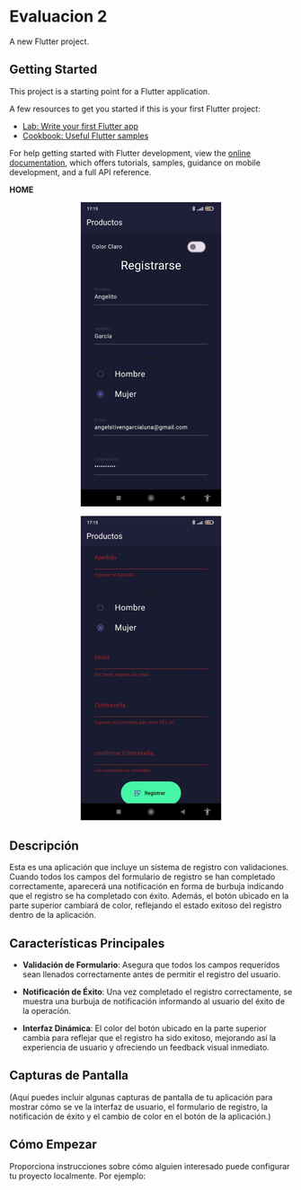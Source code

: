 # Evaluacion 2

A new Flutter project.

## Getting Started

This project is a starting point for a Flutter application.

A few resources to get you started if this is your first Flutter project:

- [Lab: Write your first Flutter app](https://docs.flutter.dev/get-started/codelab)
- [Cookbook: Useful Flutter samples](https://docs.flutter.dev/cookbook)

For help getting started with Flutter development, view the
[online documentation](https://docs.flutter.dev/), which offers tutorials,
samples, guidance on mobile development, and a full API reference.


**HOME**

<p align="center">
  <img width="250" alt="Home" src="img/imagen1.jpg">
</p>



<p align="center">
  <img width="250" alt="Segunda pagina" src="img/imagen2.jpg">
</p>



## Descripción

Esta es una aplicación que incluye un sistema de registro con validaciones. Cuando todos los campos del formulario de registro se han completado correctamente, aparecerá una notificación en forma de burbuja indicando que el registro se ha completado con éxito. Además, el botón ubicado en la parte superior cambiará de color, reflejando el estado exitoso del registro dentro de la aplicación.

## Características Principales

- **Validación de Formulario**: Asegura que todos los campos requeridos sean llenados correctamente antes de permitir el registro del usuario.

- **Notificación de Éxito**: Una vez completado el registro correctamente, se muestra una burbuja de notificación informando al usuario del éxito de la operación.

- **Interfaz Dinámica**: El color del botón ubicado en la parte superior cambia para reflejar que el registro ha sido exitoso, mejorando así la experiencia de usuario y ofreciendo un feedback visual inmediato.

## Capturas de Pantalla

(Aquí puedes incluir algunas capturas de pantalla de tu aplicación para mostrar cómo se ve la interfaz de usuario, el formulario de registro, la notificación de éxito y el cambio de color en el botón de la aplicación.)

## Cómo Empezar

Proporciona instrucciones sobre cómo alguien interesado puede configurar tu proyecto localmente. Por ejemplo:

